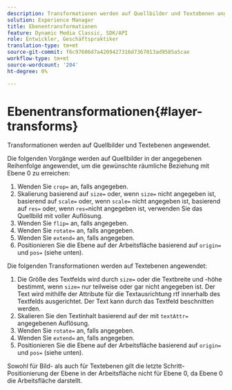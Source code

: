 ```yaml
---
description: Transformationen werden auf Quellbilder und Textebenen angewendet.
solution: Experience Manager
title: Ebenentransformationen
feature: Dynamic Media Classic, SDK/API
role: Entwickler, Geschäftspraktiker
translation-type: tm+mt
source-git-commit: f6c97606d7a4209427316d7367013ad9585a5cae
workflow-type: tm+mt
source-wordcount: '204'
ht-degree: 0%

---
```



# Ebenentransformationen{#layer-transforms}

Transformationen werden auf Quellbilder und Textebenen angewendet.

Die folgenden Vorgänge werden auf Quellbilder in der angegebenen Reihenfolge angewendet, um die gewünschte räumliche Beziehung mit Ebene 0 zu erreichen:

1. Wenden Sie `crop=` an, falls angegeben.
1. Skalierung basierend auf `size=` oder, wenn `size=` nicht angegeben ist, basierend auf `scale=` oder, wenn `scale=` nicht angegeben ist, basierend auf `res=` oder, wenn `res=`nicht angegeben ist, verwenden Sie das Quellbild mit voller Auflösung.
1. Wenden Sie `flip=` an, falls angegeben.
1. Wenden Sie `rotate=` an, falls angegeben.
1. Wenden Sie `extend=` an, falls angegeben.
1. Positionieren Sie die Ebene auf der Arbeitsfläche basierend auf `origin=` und `pos=` (siehe unten).

Die folgenden Transformationen werden auf Textebenen angewendet:

1. Die Größe des Textfelds wird durch `size=` oder die Textbreite und -höhe bestimmt, wenn `size=` nur teilweise oder gar nicht angegeben ist. Der Text wird mithilfe der Attribute für die Textausrichtung rtf innerhalb des Textfelds ausgerichtet. Der Text kann durch das Textfeld beschnitten werden.
1. Skalieren Sie den Textinhalt basierend auf der mit `textAttr=` angegebenen Auflösung.
1. Wenden Sie `rotate=` an, falls angegeben.
1. Wenden Sie `extend=` an, falls angegeben.
1. Positionieren Sie die Ebene auf der Arbeitsfläche basierend auf `origin=` und `pos=` (siehe unten).

Sowohl für Bild- als auch für Textebenen gilt die letzte Schritt-Positionierung der Ebene in der Arbeitsfläche nicht für Ebene 0, da Ebene 0 die Arbeitsfläche darstellt.

